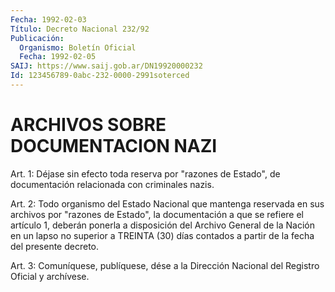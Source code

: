 ```yaml
---
Fecha: 1992-02-03
Título: Decreto Nacional 232/92
Publicación:
  Organismo: Boletín Oficial
  Fecha: 1992-02-05
SAIJ: https://www.saij.gob.ar/DN19920000232
Id: 123456789-0abc-232-0000-2991soterced
---
```

# ARCHIVOS SOBRE DOCUMENTACION NAZI

<a id="1"></a>
Art. 1: Déjase sin efecto toda reserva por "razones de Estado", de documentación relacionada con criminales nazis.

<a id="2"></a>
Art.  2:  Todo  organismo  del  Estado  Nacional  que mantenga reservada en sus archivos por "razones de Estado", la documentación  a  que  se refiere el artículo 1, deberán ponerla  a disposición del Archivo  General  de  la  Nación  en  un  lapso  no superior  a  TREINTA  (30)  días  contados a partir de la fecha del presente decreto.

<a id="3"></a>
Art.  3: Comuníquese, publíquese, dése a la Dirección Nacional del Registro Oficial y archívese.